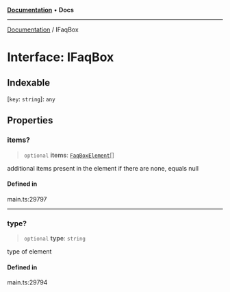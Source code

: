 [**Documentation**](../README.md) • **Docs**

***

[Documentation](../globals.md) / IFaqBox

# Interface: IFaqBox

## Indexable

 \[`key`: `string`\]: `any`

## Properties

### items?

> `optional` **items**: [`FaqBoxElement`](../classes/FaqBoxElement.md)[]

additional items present in the element
if there are none, equals null

#### Defined in

main.ts:29797

***

### type?

> `optional` **type**: `string`

type of element

#### Defined in

main.ts:29794
